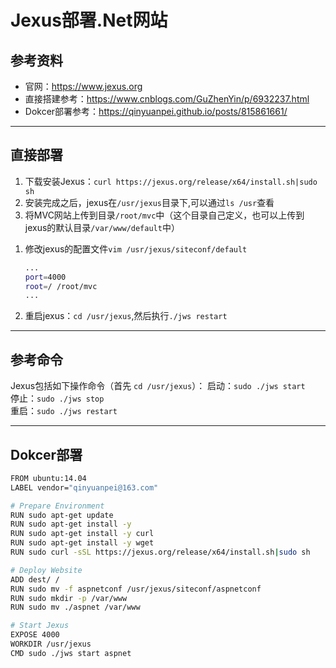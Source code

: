 # Jexus部署.Net网站

## 参考资料

* 官网：https://www.jexus.org
* 直接搭建参考：https://www.cnblogs.com/GuZhenYin/p/6932237.html
* Dokcer部署参考：https://qinyuanpei.github.io/posts/815861661/

---

## 直接部署

1. 下载安装Jexus：`curl https://jexus.org/release/x64/install.sh|sudo sh`
1. 安装完成之后，jexus在`/usr/jexus`目录下,可以通过`ls /usr`查看
1. 将MVC网站上传到目录`/root/mvc`中（这个目录自己定义，也可以上传到jexus的默认目录`/var/www/default`中）
<!-- more -->
1. 修改jexus的配置文件`vim /usr/jexus/siteconf/default`
   
   ```bash
   ...
   port=4000                  
   root=/ /root/mvc
   ...
   ```
1. 重启jexus：`cd /usr/jexus`,然后执行`./jws restart`

---

## 参考命令

Jexus包括如下操作命令（首先 `cd /usr/jexus`）：
启动：`sudo ./jws start`  
停止：`sudo ./jws stop`  
重启：`sudo ./jws restart`   

---

## Dokcer部署

```bash
FROM ubuntu:14.04
LABEL vendor="qinyuanpei@163.com"

# Prepare Environment
RUN sudo apt-get update 
RUN sudo apt-get install -y
RUN sudo apt-get install -y curl
RUN sudo apt-get install -y wget
RUN sudo curl -sSL https://jexus.org/release/x64/install.sh|sudo sh

# Deploy Website
ADD dest/ /
RUN sudo mv -f aspnetconf /usr/jexus/siteconf/aspnetconf
RUN sudo mkdir -p /var/www
RUN sudo mv ./aspnet /var/www

# Start Jexus
EXPOSE 4000
WORKDIR /usr/jexus
CMD sudo ./jws start aspnet
```
